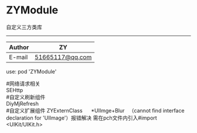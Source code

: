 # ZYModule

自定义三方类库 
****

|Author|ZY|
|---|---
|E-mail|51665117@qq.com

use:  pod 'ZYModule'  

 
#网络请求相关   
SEHttp  
#自定义刷新组件   
DiyMjRefresh   
#自定义扩展组件
ZYExternClass
      *UIImge+Blur    （cannot find interface declaration for 'UIImage'）报错解决 需在pch文件内引入#import <UIKit/UIKit.h>
